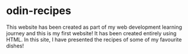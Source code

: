 # odin-recipes
This website has been created as part of my web development learning journey and this is my first website! It has been created entirely using HTML. In this site, I have presented the recipes of some of my favourite dishes!